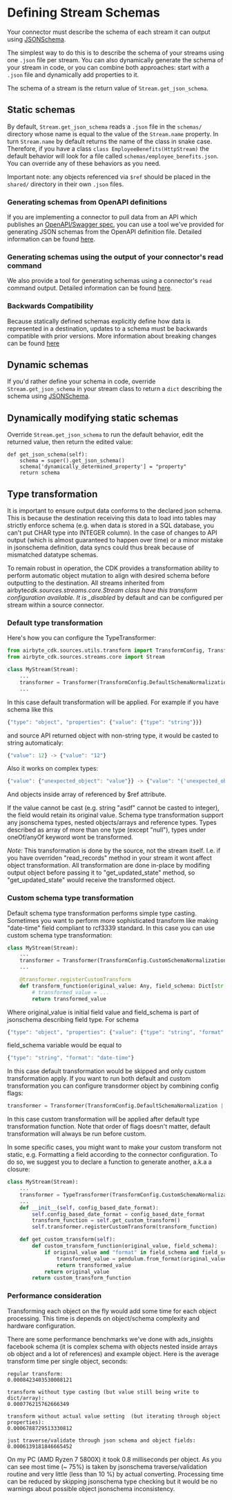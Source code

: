 # Defining Stream Schemas

Your connector must describe the schema of each stream it can output using
[JSONSchema](https://json-schema.org).

The simplest way to do this is to describe the schema of your streams using one `.json` file per
stream. You can also dynamically generate the schema of your stream in code, or you can combine both
approaches: start with a `.json` file and dynamically add properties to it.

The schema of a stream is the return value of `Stream.get_json_schema`.

## Static schemas

By default, `Stream.get_json_schema` reads a `.json` file in the `schemas/` directory whose name is
equal to the value of the `Stream.name` property. In turn `Stream.name` by default returns the name
of the class in snake case. Therefore, if you have a class `class EmployeeBenefits(HttpStream)` the
default behavior will look for a file called `schemas/employee_benefits.json`. You can override any
of these behaviors as you need.

Important note: any objects referenced via `$ref` should be placed in the `shared/` directory in
their own `.json` files.

### Generating schemas from OpenAPI definitions

If you are implementing a connector to pull data from an API which publishes an
[OpenAPI/Swagger spec](https://swagger.io/specification/), you can use a tool we've provided for
generating JSON schemas from the OpenAPI definition file. Detailed information can be found
[here](https://github.com/airbytehq/airbyte/tree/master/tools/openapi2jsonschema/).

### Generating schemas using the output of your connector's read command

We also provide a tool for generating schemas using a connector's `read` command output. Detailed
information can be found
[here](https://github.com/airbytehq/airbyte/tree/master/tools/schema_generator/).

### Backwards Compatibility

Because statically defined schemas explicitly define how data is represented in a destination,
updates to a schema must be backwards compatible with prior versions. More information about
breaking changes can be found [here](../best-practices.md#schema-breaking-changes)

## Dynamic schemas

If you'd rather define your schema in code, override `Stream.get_json_schema` in your stream class
to return a `dict` describing the schema using [JSONSchema](https://json-schema.org).

## Dynamically modifying static schemas

Override `Stream.get_json_schema` to run the default behavior, edit the returned value, then return
the edited value:

```text
def get_json_schema(self):
    schema = super().get_json_schema()
    schema['dynamically_determined_property'] = "property"
    return schema
```

## Type transformation

It is important to ensure output data conforms to the declared json schema. This is because the
destination receiving this data to load into tables may strictly enforce schema \(e.g. when data is
stored in a SQL database, you can't put CHAR type into INTEGER column\). In the case of changes to
API output \(which is almost guaranteed to happen over time\) or a minor mistake in jsonschema
definition, data syncs could thus break because of mismatched datatype schemas.

To remain robust in operation, the CDK provides a transformation ability to perform automatic object
mutation to align with desired schema before outputting to the destination. All streams inherited
from airbyte*cdk.sources.streams.core.Stream class have this transform configuration available. It
is \_disabled* by default and can be configured per stream within a source connector.

### Default type transformation

Here's how you can configure the TypeTransformer:

```python
from airbyte_cdk.sources.utils.transform import TransformConfig, Transformer
from airbyte_cdk.sources.streams.core import Stream

class MyStream(Stream):
    ...
    transformer = Transformer(TransformConfig.DefaultSchemaNormalization)
    ...
```

In this case default transformation will be applied. For example if you have schema like this

```javascript
{"type": "object", "properties": {"value": {"type": "string"}}}
```

and source API returned object with non-string type, it would be casted to string automaticaly:

```javascript
{"value": 12} -> {"value": "12"}
```

Also it works on complex types:

```javascript
{"value": {"unexpected_object": "value"}} -> {"value": "{'unexpected_object': 'value'}"}
```

And objects inside array of referenced by $ref attribute.

If the value cannot be cast \(e.g. string "asdf" cannot be casted to integer\), the field would
retain its original value. Schema type transformation support any jsonschema types, nested
objects/arrays and reference types. Types described as array of more than one type \(except
"null"\), types under oneOf/anyOf keyword wont be transformed.

_Note:_ This transformation is done by the source, not the stream itself. I.e. if you have overriden
"read_records" method in your stream it wont affect object transformation. All transformation are
done in-place by modifing output object before passing it to "get_updated_state" method, so
"get_updated_state" would receive the transformed object.

### Custom schema type transformation

Default schema type transformation performs simple type casting. Sometimes you want to perform more
sophisticated transform like making "date-time" field compliant to rcf3339 standard. In this case
you can use custom schema type transformation:

```python
class MyStream(Stream):
    ...
    transformer = Transformer(TransformConfig.CustomSchemaNormalization)
    ...

    @transformer.registerCustomTransform
    def transform_function(original_value: Any, field_schema: Dict[str, Any]) -> Any:
        # transformed_value = ...
        return transformed_value
```

Where original_value is initial field value and field_schema is part of jsonschema describing field
type. For schema

```javascript
{"type": "object", "properties": {"value": {"type": "string", "format": "date-time"}}}
```

field_schema variable would be equal to

```javascript
{"type": "string", "format": "date-time"}
```

In this case default transformation would be skipped and only custom transformation apply. If you
want to run both default and custom transformation you can configure transdormer object by combining
config flags:

```python
transformer = Transformer(TransformConfig.DefaultSchemaNormalization | TransformConfig.CustomSchemaNormalization)
```

In this case custom transformation will be applied after default type transformation function. Note
that order of flags doesn't matter, default transformation will always be run before custom.

In some specific cases, you might want to make your custom transform not static, e.g. Formatting a
field according to the connector configuration. To do so, we suggest you to declare a function to
generate another, a.k.a a closure:

```python
class MyStream(Stream):
    ...
    transformer = TypeTransformer(TransformConfig.CustomSchemaNormalization)
    ...
    def __init__(self, config_based_date_format):
        self.config_based_date_format = config_based_date_format
        transform_function = self.get_custom_transform()
        self.transformer.registerCustomTransform(transform_function)

    def get_custom_transform(self):
        def custom_transform_function(original_value, field_schema):
            if original_value and "format" in field_schema and field_schema["format"] == "date":
                transformed_value = pendulum.from_format(original_value, self.config_based_date_format).to_date_string()
                return transformed_value
            return original_value
        return custom_transform_function
```

### Performance consideration

Transforming each object on the fly would add some time for each object processing. This time is
depends on object/schema complexity and hardware configuration.

There are some performance benchmarks we've done with ads_insights facebook schema \(it is complex
schema with objects nested inside arrays ob object and a lot of references\) and example object.
Here is the average transform time per single object, seconds:

```text
regular transform:
0.0008423403530008121

transform without type casting (but value still being write to dict/array):
0.000776215762666349

transform without actual value setting  (but iterating through object properties):
0.0006788729513330812

just traverse/validate through json schema and object fields:
0.0006139181846665452
```

On my PC \(AMD Ryzen 7 5800X\) it took 0.8 milliseconds per object. As you can see most time \(~
75%\) is taken by jsonschema traverse/validation routine and very little \(less than 10 %\) by
actual converting. Processing time can be reduced by skipping jsonschema type checking but it would
be no warnings about possible object jsonschema inconsistency.
